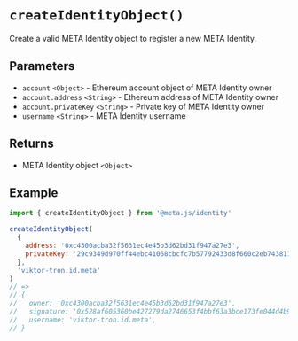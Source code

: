 # `createIdentityObject()`

Create a valid META Identity object to register a new META Identity.

## Parameters

- `account` `<Object>` - Ethereum account object of META Identity owner
- `account.address` `<String>` - Ethereum address of META Identity owner
- `account.privateKey` `<String>` - Private key of META Identity owner
- `username` `<String>` - META Identity username

## Returns

- META Identity object `<Object>`

## Example

```js
import { createIdentityObject } from '@meta.js/identity'

createIdentityObject(
  {
    address: '0xc4300acba32f5631ec4e45b3d62bd31f947a27e3',
    privateKey: '29c9349d970ff44ebc41068cbcfc7b57792433d8f660c2eb743811e4d40eff48',
  },
  'viktor-tron.id.meta'
)
// =>
// {
//   owner: '0xc4300acba32f5631ec4e45b3d62bd31f947a27e3',
//   signature: '0x528af605360be427279da2746653f4bbf63a3bce173fe044d4b91462ffbd862e123e057e67ef06b00694e7d20c7b931637ffd9242f86a65985dd24d26eb288c801',
//   username: 'viktor-tron.id.meta',
// }
```
